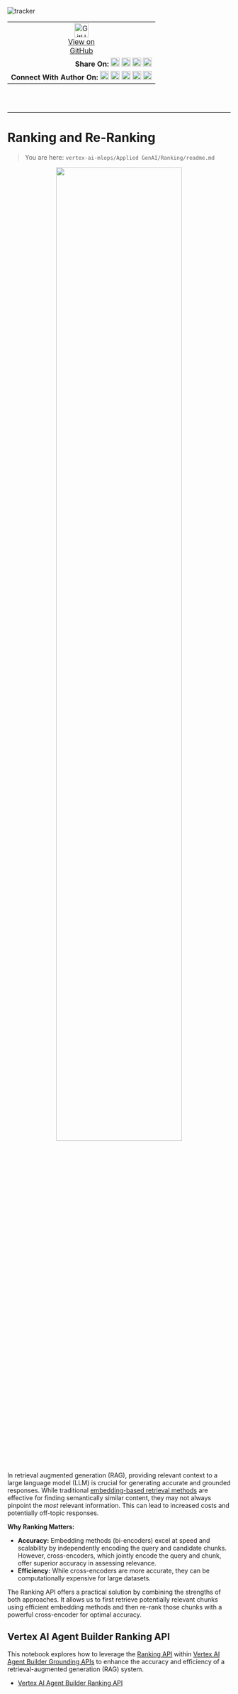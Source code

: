 ![tracker](https://us-central1-vertex-ai-mlops-369716.cloudfunctions.net/pixel-tracking?path=statmike%2Fvertex-ai-mlops%2FApplied+GenAI%2FRanking&file=readme.md)
<!--- header table --->
<table>
<tr>     
  <td style="text-align: center">
    <a href="https://github.com/statmike/vertex-ai-mlops/blob/main/Applied%20GenAI/Ranking/readme.md">
      <img width="32px" src="https://www.svgrepo.com/download/217753/github.svg" alt="GitHub logo">
      <br>View on<br>GitHub
    </a>
  </td>
</tr>
<tr>
  <td style="text-align: right">
    <b>Share On: </b> 
    <a href="https://www.linkedin.com/sharing/share-offsite/?url=https://github.com/statmike/vertex-ai-mlops/blob/main/Applied%20GenAI/Ranking/readme.md"><img src="https://upload.wikimedia.org/wikipedia/commons/8/81/LinkedIn_icon.svg" alt="Linkedin Logo" width="20px"></a> 
    <a href="https://reddit.com/submit?url=https://github.com/statmike/vertex-ai-mlops/blob/main/Applied%20GenAI/Ranking/readme.md"><img src="https://redditinc.com/hubfs/Reddit%20Inc/Brand/Reddit_Logo.png" alt="Reddit Logo" width="20px"></a> 
    <a href="https://bsky.app/intent/compose?text=https://github.com/statmike/vertex-ai-mlops/blob/main/Applied%20GenAI/Ranking/readme.md"><img src="https://upload.wikimedia.org/wikipedia/commons/7/7a/Bluesky_Logo.svg" alt="BlueSky Logo" width="20px"></a> 
    <a href="https://twitter.com/intent/tweet?url=https://github.com/statmike/vertex-ai-mlops/blob/main/Applied%20GenAI/Ranking/readme.md"><img src="https://upload.wikimedia.org/wikipedia/commons/5/5a/X_icon_2.svg" alt="X (Twitter) Logo" width="20px"></a> 
  </td>
</tr>
<tr>
  <td style="text-align: right">
    <b>Connect With Author On: </b> 
    <a href="https://www.linkedin.com/in/statmike"><img src="https://upload.wikimedia.org/wikipedia/commons/8/81/LinkedIn_icon.svg" alt="Linkedin Logo" width="20px"></a>
    <a href="https://www.github.com/statmike"><img src="https://www.svgrepo.com/download/217753/github.svg" alt="GitHub Logo" width="20px"></a> 
    <a href="https://www.youtube.com/@statmike-channel"><img src="https://upload.wikimedia.org/wikipedia/commons/f/fd/YouTube_full-color_icon_%282024%29.svg" alt="YouTube Logo" width="20px"></a>
    <a href="https://bsky.app/profile/statmike.bsky.social"><img src="https://upload.wikimedia.org/wikipedia/commons/7/7a/Bluesky_Logo.svg" alt="BlueSky Logo" width="20px"></a> 
    <a href="https://x.com/statmike"><img src="https://upload.wikimedia.org/wikipedia/commons/5/5a/X_icon_2.svg" alt="X (Twitter) Logo" width="20px"></a>
  </td>
</tr>
</table><br/><br/>

---
# Ranking and Re-Ranking
> You are here: `vertex-ai-mlops/Applied GenAI/Ranking/readme.md`

<p align="center"><center>
    <img src="../resources/images/created/applied-genai/overview-build-rank.png" width="75%">
</center></p>

In retrieval augmented generation (RAG), providing relevant context to a large language model (LLM) is crucial for generating accurate and grounded responses. While traditional [embedding-based retrieval methods](../Retrieval/readme.md) are effective for finding semantically similar content, they may not always pinpoint the *most* relevant information. This can lead to increased costs and potentially off-topic responses.

**Why Ranking Matters:**

* **Accuracy:** Embedding methods (bi-encoders) excel at speed and scalability by independently encoding the query and candidate chunks. However, cross-encoders, which jointly encode the query and chunk, offer superior accuracy in assessing relevance.
* **Efficiency:** While cross-encoders are more accurate, they can be computationally expensive for large datasets.

The Ranking API offers a practical solution by combining the strengths of both approaches. It allows us to first retrieve potentially relevant chunks using efficient embedding methods and then re-rank those chunks with a powerful cross-encoder for optimal accuracy.

## Vertex AI Agent Builder Ranking API

This notebook explores how to leverage the [Ranking API](https://cloud.google.com/generative-ai-app-builder/docs/ranking) within [Vertex AI Agent Builder Grounding APIs](https://cloud.google.com/generative-ai-app-builder/docs/builder-apis) to enhance the accuracy and efficiency of a retrieval-augmented generation (RAG) system.
- [Vertex AI Agent Builder Ranking API](./Vertex%20AI%20Agent%20Builder%20Ranking%20API.ipynb)
